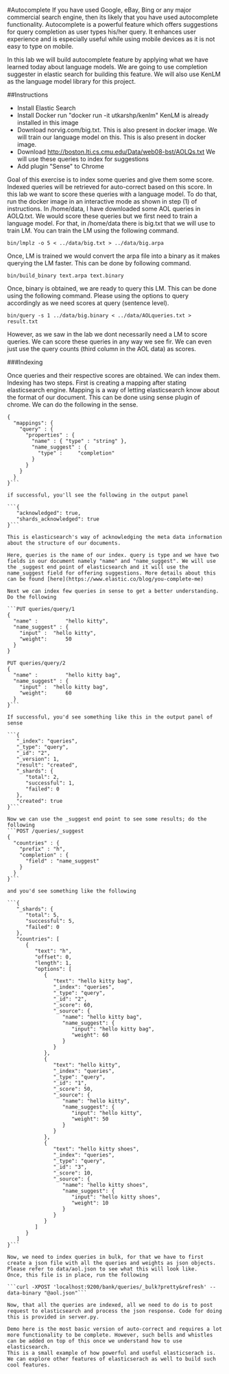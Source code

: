 #Autocomplete
If you have used Google, eBay, Bing or any major commercial search engine, then its likely that you have used autocomplete functionality. Autocomplete is a powerful feature which offers suggestions for query completion as user types his/her query. It enhances user experience and is especially useful while using mobile devices as it is not easy to type on mobile.

In this lab we will build autocomplete feature by applying what we have learned today about language models. We are going to use completion suggester
in elastic search for building this feature. We will also use KenLM as the language model library for this project. 

##Instructions
* Install Elastic Search
* Install Docker
  run "docker run -it utkarshp/kenlm"
  KenLM is already installed in this image
* Download norvig.com/big.txt. This is also present in docker image.
  We will train our language model on this. This is also present in docker image.
* Download http://boston.lti.cs.cmu.edu/Data/web08-bst/AOLQs.txt
  We will use these queries to index for suggestions
* Add plugin "Sense" to Chrome

Goal of this exercise is to index some queries and give them some score. Indexed queries will be retrieved for auto-correct based on this score. In this lab we want to score these queries with a language model. To do that, run the docker image in an interactive mode as shown in step (1) of instructions. In /home/data, I have downloaded some AOL queries in AOLQ.txt. We would score these queries but we first need to train a language model. For that, in /home/data there is big.txt that we will use to train LM. You can train the LM using the following command.

```bin/lmplz -o 5 < ../data/big.txt > ../data/big.arpa```

Once, LM is trained we would convert the arpa file into a binary as it makes querying the LM faster. This can be done by following command.

```bin/build_binary text.arpa text.binary```

Once, binary is obtained, we are ready to query this LM. This can be done using the following command. Please using the options to query accordingly as we need scores at query (sentence level).

```bin/query -s 1 ../data/big.binary < ../data/AOLqueries.txt > result.txt```

However, as we saw in the lab we dont necessarily need a LM to score queries. We can score these queries in any way we see fir. We can even just use the query counts (third column in the AOL data) as scores.

###Indexing

Once queries and their respective scores are obtained. We can index them. Indexing has two steps. First is creating a mapping after stating elasticsearch engine. Mapping is a way of letting elasticsearch know about the format of our document. This can be done using sense plugin of chrome. We can do the following in the sense.

```PUT /queries
{
  "mappings": {
    "query" : {
      "properties" : {
        "name" : { "type" : "string" },
        "name_suggest" : {
          "type" :     "completion"
        }
      } 
    }
  }
}```

if successful, you'll see the following in the output panel

```{
   "acknowledged": true,
   "shards_acknowledged": true
}```

This is elasticsearch's way of acknowledging the meta data information about the structure of our documents. 

Here, queries is the name of our index. query is type and we have two fields in our document namely "name" and "name_suggest". We will use the _suggest end point of elasticsearch and it will use the name_suggest field for offering suggestions. More details about this can be found [here](https://www.elastic.co/blog/you-complete-me)

Next we can index few queries in sense to get a better understanding. Do the following  

```PUT queries/query/1
{
  "name" :         "hello kitty",
  "name_suggest" : { 
    "input" :  "hello kitty",
    "weight":      50
  }
}

PUT queries/query/2
{
  "name" :         "hello kitty bag",
  "name_suggest" : { 
    "input" :  "hello kitty bag",
    "weight":      60
  }
}```

If successful, you'd see something like this in the output panel of sense

```{
   "_index": "queries",
   "_type": "query",
   "_id": "2",
   "_version": 1,
   "result": "created",
   "_shards": {
      "total": 2,
      "successful": 1,
      "failed": 0
   },
   "created": true
}```

Now we can use the _suggest end point to see some results; do the following
```POST /queries/_suggest
{
  "countries" : {
    "prefix" : "h",
    "completion" : {
      "field" : "name_suggest"
    }
  }
}```

and you'd see something like the following

```{
   "_shards": {
      "total": 5,
      "successful": 5,
      "failed": 0
   },
   "countries": [
      {
         "text": "h",
         "offset": 0,
         "length": 1,
         "options": [
            {
               "text": "hello kitty bag",
               "_index": "queries",
               "_type": "query",
               "_id": "2",
               "_score": 60,
               "_source": {
                  "name": "hello kitty bag",
                  "name_suggest": {
                     "input": "hello kitty bag",
                     "weight": 60
                  }
               }
            },
            {
               "text": "hello kitty",
               "_index": "queries",
               "_type": "query",
               "_id": "1",
               "_score": 50,
               "_source": {
                  "name": "hello kitty",
                  "name_suggest": {
                     "input": "hello kitty",
                     "weight": 50
                  }
               }
            },
            {
               "text": "hello kitty shoes",
               "_index": "queries",
               "_type": "query",
               "_id": "3",
               "_score": 10,
               "_source": {
                  "name": "hello kitty shoes",
                  "name_suggest": {
                     "input": "hello kitty shoes",
                     "weight": 10
                  }
               }
            }
         ]
      }
   ]
}```

Now, we need to index queries in bulk, for that we have to first create a json file with all the queries and weights as json objects. Please refer to data/aol.json to see what this will look like.
Once, this file is in place, run the following

```curl -XPOST 'localhost:9200/bank/queries/_bulk?pretty&refresh' --data-binary "@aol.json"```

Now, that all the queries are indexed, all we need to do is to post request to elasticsearch and process the json response. Code for doing this is provided in server.py.

Demo here is the most basic version of auto-correct and requires a lot more functionality to be complete. However, such bells and whistles can be added on top of this once we understand how to use elasticsearch. 
This is a small example of how powerful and useful elasticserach is. We can explore other features of elasticserach as well to build such cool features.    

